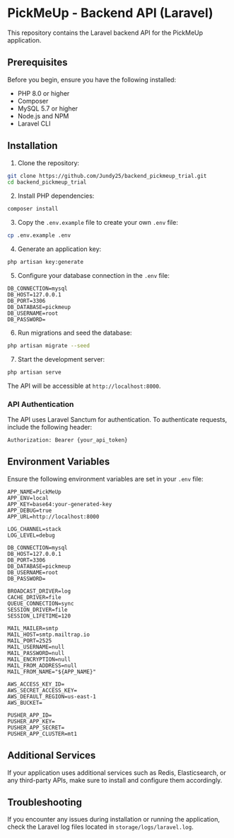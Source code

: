 # PickMeUp - Backend API (Laravel)

This repository contains the Laravel backend API for the PickMeUp application.

## Prerequisites

Before you begin, ensure you have the following installed:
- PHP 8.0 or higher
- Composer
- MySQL 5.7 or higher
- Node.js and NPM
- Laravel CLI

## Installation

1. Clone the repository:
```bash
git clone https://github.com/Jundy25/backend_pickmeup_trial.git
cd backend_pickmeup_trial
```

2. Install PHP dependencies:
```bash
composer install
```

3. Copy the `.env.example` file to create your own `.env` file:
```bash
cp .env.example .env
```

4. Generate an application key:
```bash
php artisan key:generate
```

5. Configure your database connection in the `.env` file:
```
DB_CONNECTION=mysql
DB_HOST=127.0.0.1
DB_PORT=3306
DB_DATABASE=pickmeup
DB_USERNAME=root
DB_PASSWORD=
```

6. Run migrations and seed the database:
```bash
php artisan migrate --seed
```

7. Start the development server:
```bash
php artisan serve
```

The API will be accessible at `http://localhost:8000`.



### API Authentication
The API uses Laravel Sanctum for authentication. To authenticate requests, include the following header:
```
Authorization: Bearer {your_api_token}
```

## Environment Variables

Ensure the following environment variables are set in your `.env` file:

```
APP_NAME=PickMeUp
APP_ENV=local
APP_KEY=base64:your-generated-key
APP_DEBUG=true
APP_URL=http://localhost:8000

LOG_CHANNEL=stack
LOG_LEVEL=debug

DB_CONNECTION=mysql
DB_HOST=127.0.0.1
DB_PORT=3306
DB_DATABASE=pickmeup
DB_USERNAME=root
DB_PASSWORD=

BROADCAST_DRIVER=log
CACHE_DRIVER=file
QUEUE_CONNECTION=sync
SESSION_DRIVER=file
SESSION_LIFETIME=120

MAIL_MAILER=smtp
MAIL_HOST=smtp.mailtrap.io
MAIL_PORT=2525
MAIL_USERNAME=null
MAIL_PASSWORD=null
MAIL_ENCRYPTION=null
MAIL_FROM_ADDRESS=null
MAIL_FROM_NAME="${APP_NAME}"

AWS_ACCESS_KEY_ID=
AWS_SECRET_ACCESS_KEY=
AWS_DEFAULT_REGION=us-east-1
AWS_BUCKET=

PUSHER_APP_ID=
PUSHER_APP_KEY=
PUSHER_APP_SECRET=
PUSHER_APP_CLUSTER=mt1
```

## Additional Services

If your application uses additional services such as Redis, Elasticsearch, or any third-party APIs, make sure to install and configure them accordingly.

## Troubleshooting

If you encounter any issues during installation or running the application, check the Laravel log files located in `storage/logs/laravel.log`.

